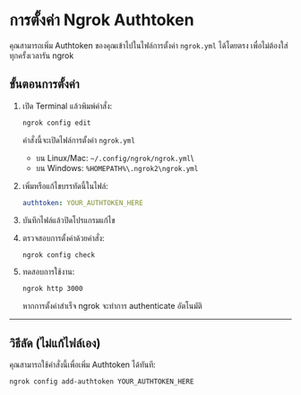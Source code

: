 # การตั้งค่า Ngrok Authtoken

คุณสามารถเพิ่ม Authtoken ของคุณเข้าไปในไฟล์การตั้งค่า `ngrok.yml`
ได้โดยตรง เพื่อไม่ต้องใส่ทุกครั้งเวลารัน ngrok

## ขั้นตอนการตั้งค่า

1.  เปิด Terminal แล้วพิมพ์คำสั่ง:

    ``` bash
    ngrok config edit
    ```

    คำสั่งนี้จะเปิดไฟล์การตั้งค่า `ngrok.yml`

    -   บน Linux/Mac: `~/.config/ngrok/ngrok.yml`\
    -   บน Windows: `%HOMEPATH%\.ngrok2\ngrok.yml`

2.  เพิ่มหรือแก้ไขบรรทัดนี้ในไฟล์:

    ``` yaml
    authtoken: YOUR_AUTHTOKEN_HERE
    ```

3.  บันทึกไฟล์แล้วปิดโปรแกรมแก้ไข

4.  ตรวจสอบการตั้งค่าด้วยคำสั่ง:

    ``` bash
    ngrok config check
    ```

5.  ทดสอบการใช้งาน:

    ``` bash
    ngrok http 3000
    ```

    หากการตั้งค่าสำเร็จ ngrok จะทำการ authenticate อัตโนมัติ

------------------------------------------------------------------------

## วิธีลัด (ไม่แก้ไฟล์เอง)

คุณสามารถใช้คำสั่งนี้เพื่อเพิ่ม Authtoken ได้ทันที:

``` bash
ngrok config add-authtoken YOUR_AUTHTOKEN_HERE
```
